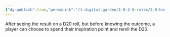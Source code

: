```yaml
---
{"dg-publish":true,"permalink":"/1-digital-garden/1-0-2-0-rules/2-0-house-rules/2-4-inspiration-permits-reroll/"}
---
```


After seeing the result on a D20 roll, but before knowing the outcome, a player can choose to spend their inspiration point and reroll the D20.